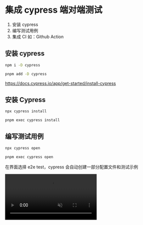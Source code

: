 # 集成 cypress 端对端测试

1. 安装 cypress
2. 编写测试用例
3. 集成 CI 如：Github Action

## 安装 cypress

<Tabs>
<TabItem label="npm">

```sh
npm i -D cypress
```

</TabItem>
<TabItem label="pnpm">

```sh
pnpm add -D cypress
```

</TabItem>
</Tabs>

https://docs.cypress.io/app/get-started/install-cypress

## 安装 Cypress

<Tabs>
<TabItem label="npm">

```sh
npx cypress install
```

</TabItem>
<TabItem label="pnpm">

```sh
pnpm exec cypress install
```

</TabItem>
</Tabs>

## 编写测试用例

<Tabs>
<TabItem label="npm">

```sh
npx cypress open
```

</TabItem>
<TabItem label="pnpm">

```sh
pnpm exec cypress open
```

</TabItem>
</Tabs>

在界面选择 e2e test，cypress 会自动创建一部分配置文件和测试示例

<video controls autoPlay muted src="https://static.qwas.fun/public/2025/06/cypress-e2e-test-1.mp4"  />
